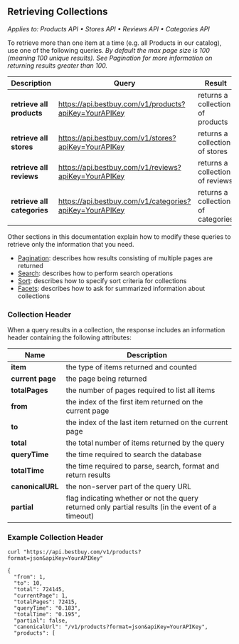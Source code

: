 ## Retrieving Collections

*Applies to: Products API &#8226; Stores API &#8226; Reviews API &#8226; Categories API*

To retrieve more than one item at a time (e.g. all Products in our catalog), use one of the following queries. *By default the max page size is 100 (meaning 100 unique results). See Pagination for more information on returning results greater than 100.*

Description | Query | Result
------------|-------|-------
**retrieve all products** | https://api.bestbuy.com/v1/products?apiKey=YourAPIKey | returns a collection of products
**retrieve all stores** | https://api.bestbuy.com/v1/stores?apiKey=YourAPIKey | returns a collection of stores
**retrieve all reviews** | https://api.bestbuy.com/v1/reviews?apiKey=YourAPIKey | returns a collection of reviews
**retrieve all categories** | https://api.bestbuy.com/v1/categories?apiKey=YourAPIKey | returns a collection of categories

Other sections in this documentation explain how to modify these queries to retrieve only the information that you need.

+ <a href="#">Pagination</a>: describes how results consisting of multiple pages are returned
+ <a href="#">Search</a>: describes how to perform search operations
+ <a href="#">Sort</a>: describes how to specify sort criteria for collections
+ <a href="#">Facets</a>: describes how to ask for summarized information about collections

### Collection Header

When a query results in a collection, the response includes an information header containing the following attributes:

Name | Description
-----|------------
**item** | the type of items returned and counted
**current page** | the page being returned
**totalPages** | the number of pages required to list all items
**from** | the index of the first item returned on the current page
**to** | the index of the last item returned on the current page
**total** | the total number of items returned by the query
**queryTime** | the time required to search the database
**totalTime** | the time required to parse, search, format and return results
**canonicalURL** | the non-server part of the query URL
**partial** | flag indicating whether or not the query returned only partial results (in the event of a timeout)

### Example Collection Header

```shell
curl "https://api.bestbuy.com/v1/products?format=json&apiKey=YourAPIKey"
```

```json-doc
{
  "from": 1,
  "to": 10,
  "total": 724145,
  "currentPage": 1,
  "totalPages": 72415,
  "queryTime": "0.183",
  "totalTime": "0.195",
  "partial": false,
  "canonicalUrl": "/v1/products?format=json&apiKey=YourAPIKey",
  "products": [
```